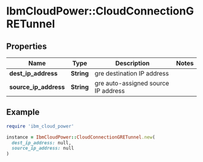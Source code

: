 # IbmCloudPower::CloudConnectionGRETunnel

## Properties

| Name | Type | Description | Notes |
| ---- | ---- | ----------- | ----- |
| **dest_ip_address** | **String** | gre destination IP address |  |
| **source_ip_address** | **String** | gre auto-assigned source IP address |  |

## Example

```ruby
require 'ibm_cloud_power'

instance = IbmCloudPower::CloudConnectionGRETunnel.new(
  dest_ip_address: null,
  source_ip_address: null
)
```

